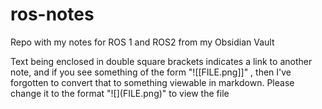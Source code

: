 # ros-notes
Repo with my notes for ROS 1 and ROS2 from my Obsidian Vault

Text being enclosed in double square brackets indicates a link to another note, and if you see something of the form "\![[FILE.png\]\]" ,
then I've forgotten to convert that to something viewable in markdown. Please change it to the format "\![\]\(FILE.png)" to view the file
